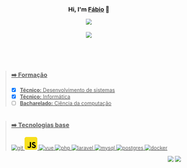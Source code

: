 ### <div align="center"> Hi, I'm [Fábio](https://fabio-vitorio.netlify.app) 🤖 </div>
<div align="center">
  <img src="https://readme-typing-svg.demolab.com?font=Fira+Code&size=12&pause=1000&color=D2D2D2&width=110&height=30&lines=Web+Developer"/>
</div>
<br>

<div align="center">
  <img height="290em" src="https://github-readme-stats.vercel.app/api/top-langs/?username=fabioVitorio&langs_count=4"/>
  <a href="https://github.com/fabioVitorio">
</div>

<br><br>
#
> ### ➡️ Formação
>- [x] **Técnico:** Desenvolvimento de sistemas
>- [x] **Técnico:** Informática
>- [ ] **Bacharelado:** Ciência da computação
# 
> ### ➡️ Tecnologias base
><p align="left"> 
  ><img src="https://git-scm.com/images/logos/downloads/Git-Icon-1788C.png" alt="git" width="35" height="35" />
  ><img src="https://github.com/micaeliteixeira/micaeliteixeira/blob/master/icons/javascript.png" alt="javascript" width="35" height="35"/>
  ><img src="https://hubextech.com/assets/images/vue/vujS.png" alt="vue" width="38" height="38"/>
  ><img src="https://static-00.iconduck.com/assets.00/php-icon-256x256-oq5bc0bt.png" alt="php" width="36" height="36"/>
  ><img src="https://assets.zabbix.com/img/brands/laravel.svg" alt="laravel" width="36" height="36" />
  ><img src="https://pngimg.com/uploads/mysql/mysql_PNG36.png" alt="mysql" width="39" height="39" />
  ><img src="https://static-00.iconduck.com/assets.00/postgresql-icon-256x256-zgd80y9i.png" alt="postgres" width="39" height="39" />
  ><img src="https://images.icon-icons.com/2699/PNG/512/docker_tile_logo_icon_168248.png" alt="docker" width="36" height="36" />
  
</p>


<div align="right">
 <a href="https://drive.google.com/file/d/1DIBdLGOq-hH8NNkAG3cvnIDDwRf17gLk/view?usp=sharing" target="_blank"><img src="https://img.shields.io/badge/-Curriculo-%329542?style=for-the-badge&logo=&logoColor=white" target="_blank"></a> 
  <a href="https://www.linkedin.com/in/fabio-vitorio/" target="_blank"><img src="https://img.shields.io/badge/-LinkedIn-%230077B5?style=for-the-badge&logo=linkedin&logoColor=white" target="_blank"></a> 
  </div>
  
